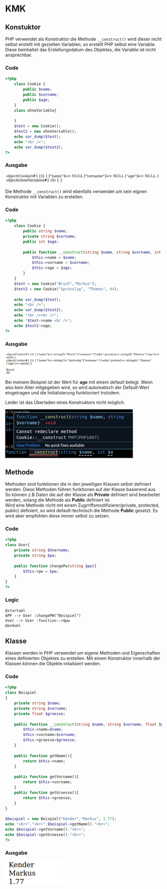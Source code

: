# KMK

## Konstuktor

PHP verwendet als Konstruktor die Methode ``__construct()`` wird dieser nicht selbst erstellt mit gezielten Variablen, so erstellt PHP selbst eine Variable. Diese beinhaltet das Erstellungsdatum des Objektes, die Variable ist nicht ansprechbar.

<!-- tabs:start -->

### **Code**

```php
<?php
    class Cookie {
        public $name;
        public $vorname;
        public $age;
    }
    class ohneVariable{

    }
    $test = new Cookie();
    $test2 = new ohneVariable();
    echo var_dump($test);
    echo "<br />";
    echo var_dump($test2);
?>
```

### **Ausgabe**

![Ausgabe vom Objekt mit var_dump](../pics/konstruktor.png)

<!-- tabs:end -->

Die Methode ``__construct()`` wird ebenfalls verwendet um sein eignen Konstruktor mit Variablen zu erstellen.

<!-- tabs:start -->

### **Code**

```php
<?php
    class Cookie {
        public string $name;
        private string $vorname;
        public int $age;
        
        public function __construct(string $name, string $vorname, int $age = 0){
            $this->name = $name;
            $this->vorname = $vorname;
            $this->age = $age;
        }
    }
    $test = new Cookie("Bruch","Markus");
    $test2 = new Cookie("Sprösslig", "Thomas", 84);
   
    echo var_dump($test);
    echo "<br />";
    echo var_dump($test2);
    echo "<br /><br />";
    echo "$test->name <br />";
    echo $test2->age;
?>
```

### **Ausgabe**

![Ausgabe der Objekte die mit dem Komstruktor erstellt wurden](../pics/konstruktor1.png)

<!-- tabs:end -->

Bei meinem Beispiel ist der Wert für **age** mit einem default belegt. Wenn also kein Alter mitgegeben wird, so wird automatisch der Default-Wert eingetragen und die Initialisierung funktioniert trotzdem.  

Leider ist das Überladen eines Konstruktors nicht möglich.  

![Fehlermeldung beim versuch Konstruktor zu überladen](../pics/konstruktor2.png)

## Methode  

Methoden sind funktionen die in den jeweiligen Klassen selbst definiert werden. Diese Methoden führen funktionen auf der Klasse basierend aus. So können z.B Daten die auf der Klasse als **Private** definiert sind bearbeitet werden, solang die Methode als **Public** definiert ist.  
Wird eine Methode nicht mit einem Zugrriffsmodifizierer(private, protected, public) definiert, so wird default-technisch die Methode **Public** gesetzt. Es wird aber empfohlen diese immer selbst zu setzen.  

<!-- tabs:start -->

### **Code**

```php
<?php
class User{
    private string $Username;
    private string $pw;

    public function changePw(string $pw){
        $this->pw = $pw;
    }
}
?>
```

### **Logic**

```plantuml
@startuml
APP --> User :changePW("Beispiel")
User --> User :function-->$pw
@enduml
```

<!-- tabs:end -->

## Klasse

Klassen werden in PHP verwendet um eigene Methoden und Eigenschaften eines definierten Objektes zu erstellen. Mit einem Konstruktor innerhalb der Klassen können die Objekte initalisiert werden.  

<!-- tabs:start -->

### **Code**

```php
<?php
class Beispiel
{
    private string $name;
    private string $vorname;
    private float $groesse;

    public function __construct(string $name, string $vorname, float $groesse){
        $this->name=$name;
        $this->vorname=$vorname;
        $this->groesse=$groesse;
    }

    public function getName(){
        return $this->name;
    }

    public function getVorname(){
        return $this->vorname;
    }
    public function getGroesse(){
        return $this->groesse;
    }
}

$beispiel = new Beispiel("Kender","Markus", 1.77);
echo "<br>"."<br>".$beispiel->getName()."<br>";
echo $beispiel->getVorname()."<br>";
echo $beispiel->getGroesse()."<br>";
?>
```

### **Ausgabe**

![ausgabe des Klassenaufrufs](../pics/klasse.png)  

<!-- tabs:end -->